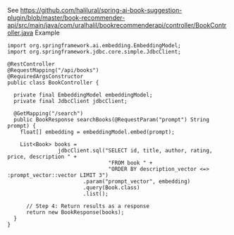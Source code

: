 See https://github.com/halilural/spring-ai-book-suggestion-plugin/blob/master/book-recommender-api/src/main/java/com/uralhalil/bookrecommenderapi/controller/BookController.java
Example
```
import org.springframework.ai.embedding.EmbeddingModel;
import org.springframework.jdbc.core.simple.JdbcClient;

@RestController
@RequestMapping("/api/books")
@RequiredArgsConstructor
public class BookController {

  private final EmbeddingModel embeddingModel;
  private final JdbcClient jdbcClient;

  @GetMapping("/search")
  public BookResponse searchBooks(@RequestParam("prompt") String prompt) {
    float[] embedding = embeddingModel.embed(prompt);

    List<Book> books =
                jdbcClient.sql("SELECT id, title, author, rating, price, description " +
                                "FROM book " +
                                "ORDER BY description_vector <=> :prompt_vector::vector LIMIT 3")
                        .param("prompt_vector", embedding)
                        .query(Book.class)
                        .list();

      // Step 4: Return results as a response
      return new BookResponse(books);
  }
}
```